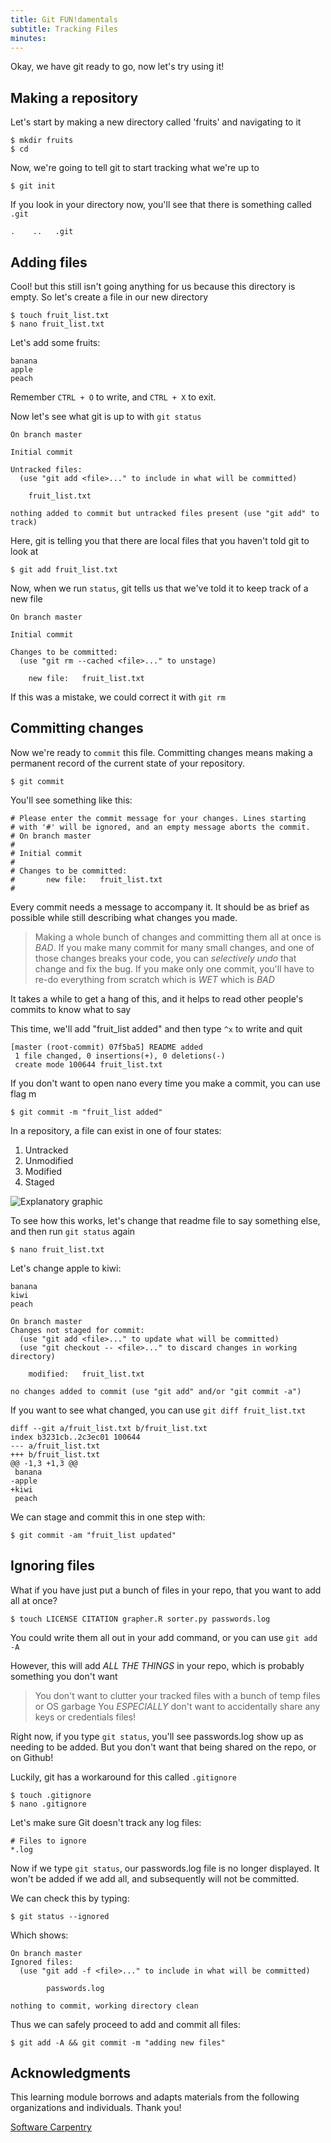 ```yaml
---
title: Git FUN!damentals
subtitle: Tracking Files
minutes:
---
```


Okay, we have git ready to go, now let's try using it!

## Making a repository

Let's start by making a new directory called 'fruits' and navigating to it

~~~{.input}
$ mkdir fruits
$ cd
~~~

Now, we're going to tell git to start tracking what we're up to

~~~{.input}
$ git init
~~~

If you look in your directory now, you'll see that there is something called `.git`

~~~{.output}
.    ..   .git
~~~

## Adding files

Cool! but this still isn't going anything for us because this directory is empty. So let's create a file in our new directory

~~~
$ touch fruit_list.txt
$ nano fruit_list.txt
~~~

Let's add some fruits:

~~~
banana
apple
peach
~~~

Remember `CTRL + O` to write, and `CTRL + X` to exit.

Now let's see what git is up to with `git status`

~~~{.output}
On branch master

Initial commit

Untracked files:
  (use "git add <file>..." to include in what will be committed)

	fruit_list.txt

nothing added to commit but untracked files present (use "git add" to track)
~~~

Here, git is telling you that there are local files that you haven't told git to look at

~~~
$ git add fruit_list.txt
~~~

Now, when we run `status`, git tells us that we've told it to keep track of a new file

~~~{.output}
On branch master

Initial commit

Changes to be committed:
  (use "git rm --cached <file>..." to unstage)

	new file:   fruit_list.txt
~~~

If this was a mistake, we could correct it with `git rm`

## Committing changes

Now we're ready to `commit` this file. Committing changes means making a permanent record of the current state of your repository.

~~~{.input}
$ git commit
~~~

You'll see something like this:

~~~
# Please enter the commit message for your changes. Lines starting
# with '#' will be ignored, and an empty message aborts the commit.
# On branch master
#
# Initial commit
#
# Changes to be committed:
#       new file:   fruit_list.txt
#
~~~

Every commit needs a message to accompany it. It should be as brief as possible while still describing what changes you made.

> Making a whole bunch of changes and committing them all at once is *BAD*. If you make many commit for many small changes, and one of those changes breaks your code, you can *selectively undo* that change and fix the bug. If you make only one commit, you'll have to re-do everything from scratch which is *WET* which is *BAD*

It takes a while to get a hang of this, and it helps to read other people's commits to know what to say

This time, we'll add "fruit_list added" and then type `^x` to write and quit

~~~{.output}
[master (root-commit) 07f5ba5] README added
 1 file changed, 0 insertions(+), 0 deletions(-)
 create mode 100644 fruit_list.txt
~~~

If you don't want to open nano every time you make a commit, you can use flag m

~~~{.input}
$ git commit -m "fruit_list added"
~~~

In a repository, a file can exist in one of four states:

1. Untracked
2. Unmodified
3. Modified
4. Staged

![Explanatory graphic](https://git-scm.com/book/en/v2/book/02-git-basics/images/lifecycle.png)

To see how this works, let's change that readme file to say something else, and then run `git status` again

~~~
$ nano fruit_list.txt
~~~

Let's change apple to kiwi:

~~~
banana
kiwi
peach
~~~


~~~{.output}
On branch master
Changes not staged for commit:
  (use "git add <file>..." to update what will be committed)
  (use "git checkout -- <file>..." to discard changes in working directory)

	modified:   fruit_list.txt

no changes added to commit (use "git add" and/or "git commit -a")
~~~

If you want to see what changed, you can use `git diff fruit_list.txt`

~~~{.output}
diff --git a/fruit_list.txt b/fruit_list.txt
index b3231cb..2c3ec01 100644
--- a/fruit_list.txt
+++ b/fruit_list.txt
@@ -1,3 +1,3 @@
 banana
-apple
+kiwi
 peach
~~~

We can stage and commit this in one step with:

~~~{.input}
$ git commit -am "fruit_list updated"
~~~

## Ignoring files

What if you have just put a bunch of files in your repo, that you want to add all at once?

~~~{.input}
$ touch LICENSE CITATION grapher.R sorter.py passwords.log
~~~

You could write them all out in your add command, or you can use `git add -A`

However, this will add *ALL THE THINGS* in your repo, which is probably something you don't want

> You don't want to clutter your tracked files with a bunch of temp files or OS garbage
> You *ESPECIALLY* don't want to accidentally share any keys or credentials files!

Right now, if you type `git status`, you'll see passwords.log show up as
needing to be added. But you don't want that being shared on the repo, or on
Github!

Luckily, git has a workaround for this called `.gitignore`

~~~ {.input}
$ touch .gitignore
$ nano .gitignore
~~~

Let's make sure Git doesn't track any log files:

~~~
# Files to ignore
*.log
~~~

Now if we type `git status`, our passwords.log file is no longer displayed. It
won't be added if we add all, and subsequently will not be committed.

We can check this by typing:

~~~
$ git status --ignored
~~~

Which shows:

~~~
On branch master
Ignored files:
  (use "git add -f <file>..." to include in what will be committed)

       	passwords.log

nothing to commit, working directory clean
~~~

Thus we can safely proceed to add and commit all files:

~~~
$ git add -A && git commit -m "adding new files"
~~~

## Acknowledgments

This learning module borrows and adapts materials from the following organizations and individuals. Thank you!

[Software Carpentry](https://github.com/swcarpentry/git-novice)
